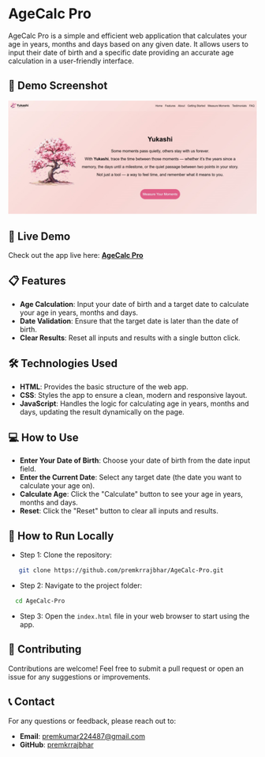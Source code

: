 # AgeCalc Pro

AgeCalc Pro is a simple and efficient web application that calculates your age in years, months and days based on any given date. It allows users to input their date of birth and a specific date providing an accurate age calculation in a user-friendly interface.

## 📆 Demo Screenshot

![Screenshot of Project](assets/screenshot/screenshot.jpg)

## 🔗 Live Demo

Check out the app live here: **[AgeCalc Pro](https://premkrrajbhar.github.io/AgeCalc-Pro/)**

## 📋 Features

- **Age Calculation**: Input your date of birth and a target date to calculate your age in years, months and days.
- **Date Validation**: Ensure that the target date is later than the date of birth.
- **Clear Results**: Reset all inputs and results with a single button click.

## 🛠️ Technologies Used

- **HTML**: Provides the basic structure of the web app.
- **CSS**: Styles the app to ensure a clean, modern and responsive layout.
- **JavaScript**: Handles the logic for calculating age in years, months and days, updating the result dynamically on the page.

## 💻 How to Use

- **Enter Your Date of Birth**: Choose your date of birth from the date input field.
- **Enter the Current Date**: Select any target date (the date you want to calculate your age on).
- **Calculate Age**: Click the "Calculate" button to see your age in years, months and days.
- **Reset**: Click the "Reset" button to clear all inputs and results.

## 🚀 How to Run Locally

- Step 1: Clone the repository:

```bash
   git clone https://github.com/premkrrajbhar/AgeCalc-Pro.git
```

- Step 2: Navigate to the project folder:

```bash
  cd AgeCalc-Pro
```

- Step 3: Open the `index.html` file in your web browser to start using the app.

## 🤝 Contributing

Contributions are welcome! Feel free to submit a pull request or open an issue for any suggestions or improvements.

## 📞 Contact

For any questions or feedback, please reach out to:

- **Email**: [premkumar224487@gmail.com](mailto:premkumar224487@gmail.com)
- **GitHub**: [premkrrajbhar](https://github.com/premkrrajbhar)
